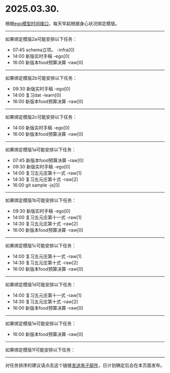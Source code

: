 # 2025.03.30.

根据[ego模型时间接口](https://gitee.com/hyg/blog/blob/master/timeflow.md)，每天早起根据身心状况绑定模版。

---
如果绑定模版2a可能安排以下任务：

- 07:45	schema立项。 -infra[0]
- 14:00	新版实时手稿 -ego[0]
- 16:00	新版本food预算决算 -raw[0]

---
如果绑定模版2b可能安排以下任务：

- 09:30	新版实时手稿 -ego[0]
- 14:00	复习dat -learn[0]
- 16:00	新版本food预算决算 -raw[0]

---
如果绑定模版2c可能安排以下任务：

- 14:00	新版实时手稿 -ego[0]
- 16:00	新版本food预算决算 -raw[0]

---
如果绑定模版1a可能安排以下任务：

- 07:45	新版本food预算决算 -raw[0]
- 09:30	新版实时手稿 -ego[0]
- 14:00	复习五元庄第十一式 -raw[1]
- 14:30	复习五元庄第十式 -raw[2]
- 16:00	git sample -js[0]

---
如果绑定模版1b可能安排以下任务：

- 09:30	新版实时手稿 -ego[0]
- 14:00	复习五元庄第十一式 -raw[1]
- 14:30	复习五元庄第十式 -raw[2]
- 16:00	新版本food预算决算 -raw[0]

---
如果绑定模版1c可能安排以下任务：

- 14:00	复习五元庄第十一式 -raw[1]
- 14:30	复习五元庄第十式 -raw[2]
- 16:00	新版本food预算决算 -raw[0]

---
如果绑定模版1d可能安排以下任务：

- 14:00	复习五元庄第十一式 -raw[1]
- 14:30	复习五元庄第十式 -raw[2]
- 16:00	新版本food预算决算 -raw[0]

---
如果绑定模版1e可能安排以下任务：

- 16:00	新版本food预算决算 -raw[0]

---
如果绑定模版1f可能安排以下任务：


---
对任务排序的建议请点击这个链接<a href="mailto:huangyg@mars22.com?subject=关于2025.03.30.任务排序的建议&body=date: 2025.03.30.%0D%0Afile: ../../blog/release/time/d.20250330.md%0D%0A---请勿修改邮件主题及以上内容---%0D%0A">发送电子邮件</a>，日计划确定后会在本页面发布。